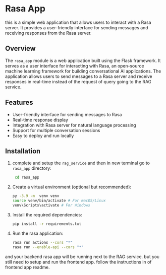# Rasa App
this is a simple web application that allows users to interact with a Rasa server. It provides a user-friendly interface for sending messages and receiving responses from the Rasa server.
## Overview
The `rasa_app` module is a web application built using the Flask framework. It serves as a user interface for interacting with Rasa, an open-source machine learning framework for building conversational AI applications. The application allows users to send messages to a Rasa server and receive responses in real-time instead of the request of query going to the RAG service.

## Features
- User-friendly interface for sending messages to Rasa
- Real-time response display
- Integration with Rasa server for natural language processing
- Support for multiple conversation sessions
- Easy to deploy and run locally
## Installation
1. complete and setup the `rag_service` and then in new terminal go to `rasa_app` directory:
   ```bash
    cd rasa_app
    ```
2. Create a virtual environment (optional but recommended):
   ```bash
   py -3.9 -m  venv venv
   source venv/bin/activate # For macOS/Linux
   venv\Scripts\activate # For Windows
   ```
3. Install the required dependencies:
   ```bash
   pip install -r requirements.txt
   ```
4. Run the rasa application:
   ```bash
   rasa run actions --cors "*"
   rasa run --enable-api --cors "*"
   ```
and your backend rasa app will be running next to the RAG service. but you still need to setup and run the frontend app. follow the instructions in of frontend app readme.

